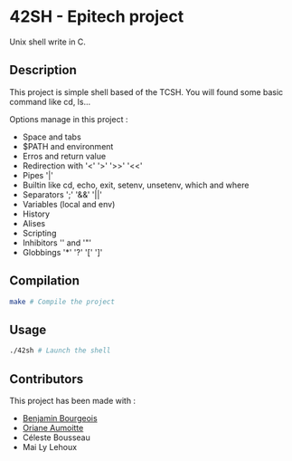 # 42SH - Epitech project

Unix shell write in C.

## Description

This project is simple shell based of the TCSH. You will found some basic command like cd, ls...

Options manage in this project :
- Space and tabs
- $PATH and environment
- Erros and return value
- Redirection with '<' '>' '>>' '<<'
- Pipes '|'
- Builtin like cd, echo, exit, setenv, unsetenv, which and where
- Separators ';' '&&' '||'
- Variables (local and env)
- History
- Alises
- Scripting
- Inhibitors '\' and '"'
- Globbings '*' '?' '[' ']'

## Compilation

```bash
make # Compile the project
```

## Usage

```bash
./42sh # Launch the shell
```

## Contributors

This project has been made with :
- [Benjamin Bourgeois](https://github.com/BourgeoisBenjamin)
- [Oriane Aumoitte](https://github.com/noriae)
- Céleste Bousseau
- Mai Ly Lehoux